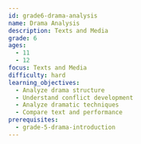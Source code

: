 ```yaml
---
id: grade6-drama-analysis
name: Drama Analysis
description: Texts and Media
grade: 6
ages:
  - 11
  - 12
focus: Texts and Media
difficulty: hard
learning_objectives:
  - Analyze drama structure
  - Understand conflict development
  - Analyze dramatic techniques
  - Compare text and performance
prerequisites:
  - grade-5-drama-introduction
---
```


